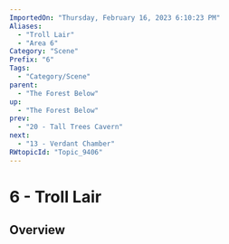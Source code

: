 ```yaml
---
ImportedOn: "Thursday, February 16, 2023 6:10:23 PM"
Aliases:
  - "Troll Lair"
  - "Area 6"
Category: "Scene"
Prefix: "6"
Tags:
  - "Category/Scene"
parent:
  - "The Forest Below"
up:
  - "The Forest Below"
prev:
  - "20 - Tall Trees Cavern"
next:
  - "13 - Verdant Chamber"
RWtopicId: "Topic_9406"
---
```

# 6 - Troll Lair
## Overview
